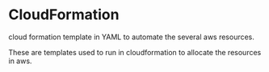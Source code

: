 # CloudFormation
cloud formation template in YAML to automate the several aws resources.

These are templates used to run in cloudformation to allocate the resources in aws.
